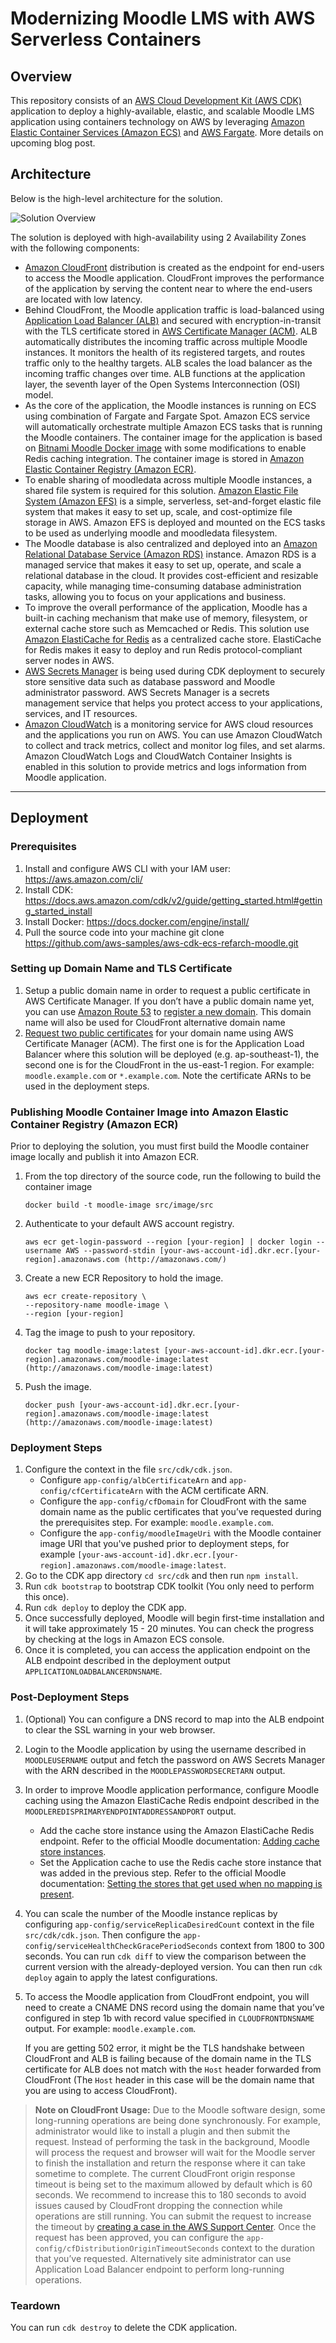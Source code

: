 # Modernizing Moodle LMS with AWS Serverless Containers

## Overview

This repository consists of an [AWS Cloud Development Kit (AWS CDK)](https://aws.amazon.com/cdk/) application to deploy a highly-available, elastic, and scalable Moodle LMS application using containers technology on AWS by leveraging [Amazon Elastic Container Services (Amazon ECS)](https://aws.amazon.com/ecs/) and [AWS Fargate](https://aws.amazon.com/fargate/). More details on upcoming blog post.

## Architecture

Below is the high-level architecture for the solution.

![Solution Overview](docs/images/solution-overview.jpg)

The solution is deployed with high-availability using 2 Availability Zones with the following components:

- [Amazon CloudFront](https://aws.amazon.com/cloudfront/) distribution is created as the endpoint for end-users to access the Moodle application. CloudFront improves the performance of the application by serving the content near to where the end-users are located with low latency. 
- Behind CloudFront, the Moodle application traffic is load-balanced using [Application Load Balancer (ALB)](https://aws.amazon.com/elasticloadbalancing/application-load-balancer/) and secured with encryption-in-transit with the TLS certificate stored in [AWS Certificate Manager (ACM)](https://aws.amazon.com/certificate-manager/). ALB automatically distributes the incoming traffic across multiple Moodle instances. It monitors the health of its registered targets, and routes traffic only to the healthy targets. ALB scales the load balancer as the incoming traffic changes over time. ALB functions at the application layer, the seventh layer of the Open Systems Interconnection (OSI) model. 
- As the core of the application, the Moodle instances is running on ECS using combination of Fargate and Fargate Spot. Amazon ECS service will automatically orchestrate multiple Amazon ECS tasks that is running the Moodle containers. The container image for the application is based on [Bitnami Moodle Docker image](https://github.com/bitnami/bitnami-docker-moodle) with some modifications to enable Redis caching integration. The container image is stored in [Amazon Elastic Container Registry (Amazon ECR)](https://aws.amazon.com/ecr/).
- To enable sharing of moodledata across multiple Moodle instances, a shared file system is required for this solution. [Amazon Elastic File System (Amazon EFS)](https://aws.amazon.com/efs/) is a simple, serverless, set-and-forget elastic file system that makes it easy to set up, scale, and cost-optimize file storage in AWS. Amazon EFS is deployed and mounted on the ECS tasks to be used as underlying moodle and moodledata filesystem.
- The Moodle database is also centralized and deployed into an [Amazon Relational Database Service (Amazon RDS)](https://aws.amazon.com/rds/) instance. Amazon RDS is a managed service that makes it easy to set up, operate, and scale a relational database in the cloud. It provides cost-efficient and resizable capacity, while managing time-consuming database administration tasks, allowing you to focus on your applications and business.
- To improve the overall performance of the application, Moodle has a built-in caching mechanism that make use of memory, filesystem, or external cache store such as Memcached or Redis. This solution use [Amazon ElastiCache for Redis](https://aws.amazon.com/elasticache/redis/) as a centralized cache store. ElastiCache for Redis makes it easy to deploy and run Redis protocol-compliant server nodes in AWS.
- [AWS Secrets Manager](https://aws.amazon.com/secrets-manager/) is being used during CDK deployment to securely store sensitive data such as database password and Moodle administrator password. AWS Secrets Manager is a secrets management service that helps you protect access to your applications, services, and IT resources.
- [Amazon CloudWatch](https://aws.amazon.com/cloudwatch/) is a monitoring service for AWS cloud resources and the applications you run on AWS. You can use Amazon CloudWatch to collect and track metrics, collect and monitor log files, and set alarms. Amazon CloudWatch Logs and CloudWatch Container Insights is enabled in this solution to provide metrics and logs information from Moodle application.

___

## Deployment

### Prerequisites

1. Install and configure AWS CLI with your IAM user: https://aws.amazon.com/cli/
2. Install CDK: https://docs.aws.amazon.com/cdk/v2/guide/getting_started.html#getting_started_install
3. Install Docker: https://docs.docker.com/engine/install/
4. Pull the source code into your machine
    git clone https://github.com/aws-samples/aws-cdk-ecs-refarch-moodle.git

### Setting up Domain Name and TLS Certificate
1. Setup a public domain name in order to request a public certificate in AWS Certificate Manager. If you don’t have a public domain name yet, you can use [Amazon Route 53](https://aws.amazon.com/route53/) to [register a new domain](https://docs.aws.amazon.com/Route53/latest/DeveloperGuide/domain-register.html). This domain name will also be used for CloudFront alternative domain name
2. [Request two public certificates](https://docs.aws.amazon.com/acm/latest/userguide/gs-acm-request-public.html) for your domain name using AWS Certificate Manager (ACM). The first one is for the Application Load Balancer where this solution will be deployed (e.g. ap-southeast-1), the second one is for the CloudFront in the us-east-1 region. For example: `moodle.example.com` or `*.example.com`. Note the certificate ARNs to be used in the deployment steps.

### Publishing Moodle Container Image into Amazon Elastic Container Registry (Amazon ECR)

Prior to deploying the solution, you must first build the Moodle container image locally and publish it into Amazon ECR.

1. From the top directory of the source code, run the following to build the container image
    ```
    docker build -t moodle-image src/image/src
    ```
2. Authenticate to your default AWS account registry.
    ```
    aws ecr get-login-password --region [your-region] | docker login --username AWS --password-stdin [your-aws-account-id].dkr.ecr.[your-region].amazonaws.com (http://amazonaws.com/)
    ```
3. Create a new ECR Repository to hold the image.
    ```
    aws ecr create-repository \
    --repository-name moodle-image \
    --region [your-region]
    ```
4. Tag the image to push to your repository.
    ```
    docker tag moodle-image:latest [your-aws-account-id].dkr.ecr.[your-region].amazonaws.com/moodle-image:latest (http://amazonaws.com/moodle-image:latest)
    ```
5. Push the image.
    ```
    docker push [your-aws-account-id].dkr.ecr.[your-region].amazonaws.com/moodle-image:latest (http://amazonaws.com/moodle-image:latest)
    ```

### Deployment Steps

1. Configure the context in the file `src/cdk/cdk.json`.
    - Configure `app-config/albCertificateArn` and `app-config/cfCertificateArn` with the ACM certificate ARN.
    - Configure the `app-config/cfDomain` for CloudFront with the same domain name as the public certificates that you’ve requested during the prerequisites step. For example: `moodle.example.com`.
    - Configure the `app-config/moodleImageUri` with the Moodle container image URI that you've pushed prior to deployment steps, for example `[your-aws-account-id].dkr.ecr.[your-region].amazonaws.com/moodle-image:latest`.
2. Go to the CDK app directory `cd src/cdk` and then run `npm install`.
3. Run `cdk bootstrap` to bootstrap CDK toolkit (You only need to perform this once).
4. Run `cdk deploy` to deploy the CDK app.
5. Once successfully deployed, Moodle will begin first-time installation and it will take approximately 15 - 20 minutes. You can check the progress by checking at the logs in Amazon ECS console.
6. Once it is completed, you can access the application endpoint on the ALB endpoint described in the deployment output `APPLICATIONLOADBALANCERDNSNAME`.

### Post-Deployment Steps
1. (Optional) You can configure a DNS record to map into the ALB endpoint to clear the SSL warning in your web browser.
2. Login to the Moodle application by using the username described in `MOODLEUSERNAME` output and fetch the password on AWS Secrets Manager with the ARN described in the `MOODLEPASSWORDSECRETARN` output.
3. In order to improve Moodle application performance, configure Moodle caching using the Amazon ElastiCache Redis endpoint described in the `MOODLEREDISPRIMARYENDPOINTADDRESSANDPORT` output.
    - Add the cache store instance using the Amazon ElastiCache Redis endpoint. Refer to the official Moodle documentation: [Adding cache store instances](https://docs.moodle.org/311/en/Caching#Adding_cache_store_instances).
    - Set the Application cache to use the Redis cache store instance that was added in the previous step. Refer to the official Moodle documentation: [Setting the stores that get used when no mapping is present](https://docs.moodle.org/311/en/Caching#Setting_the_stores_that_get_used_when_no_mapping_is_present).
4. You can scale the number of the Moodle instance replicas by configuring `app-config/serviceReplicaDesiredCount` context in the file `src/cdk/cdk.json`. Then configure the `app-config/serviceHealthCheckGracePeriodSeconds` context from 1800 to 300 seconds. You can run `cdk diff` to view the comparison between the current version with the already-deployed version. You can then run `cdk deploy` again to apply the latest configurations.
5. To access the Moodle application from CloudFront endpoint, you will need to create a CNAME DNS record using the domain name that you’ve configured in step 1b with record value specified in `CLOUDFRONTDNSNAME` output. For example: `moodle.example.com`. 

    If you are getting 502 error, it might be the TLS handshake between CloudFront and ALB is failing because of the domain name in the TLS certificate for ALB does not match with the `Host` header forwarded from CloudFront (The `Host` header in this case will be the domain name that you are using to access CloudFront). 

> **Note on CloudFront Usage:** Due to the Moodle software design, some long-running operations are being done synchronously. For example, administrator would like to install a plugin and then submit the request. Instead of performing the task in the background, Moodle will process the request and browser will wait for the Moodle server to finish the installation and return the response where it can take sometime to complete. The current CloudFront origin response timeout is being set to the maximum allowed by default which is 60 seconds. We recommend to increase this to 180 seconds to avoid issues caused by CloudFront dropping the connection while operations are still running. You can submit the request to increase the timeout by [creating a case in the AWS Support Center](https://console.aws.amazon.com/support/home?region=us-east-1#/case/create?issueType=service-limit-increase&limitType=service-code-cloudfront-distributions). Once the request has been approved, you can configure the `app-config/cfDistributionOriginTimeoutSeconds` context to the duration that you’ve requested. Alternatively site administrator can use Application Load Balancer endpoint to perform long-running operations.

### Teardown

You can run `cdk destroy` to delete the CDK application.
